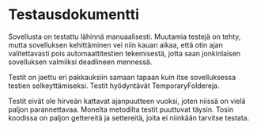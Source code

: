 # Testausdokumentti

Sovellusta on testattu lähinnä manuaalisesti. Muutamia testejä on tehty, mutta sovelluksen kehittäminen vei niin kauan aikaa, että otin ajan valitettavasti pois automaattitestien tekemisestä, jotta saan jonkinlaisen sovelluksen valmiiksi deadlineen mennessä.

Testit on jaettu eri pakkauksiin samaan tapaan kuin itse sovelluksessa testien selkeyttämiseksi. Testit hyödyntävät TemporaryFoldereja.

Testit eivät ole hirveän kattavat ajanpuutteen vuoksi, joten niissä on vielä paljon parannettavaa. Monelta metodilta testit puuttuvat täysin. Tosin koodissa on paljon gettereitä ja settereitä, joita ei niinkään tarvitse testata.
